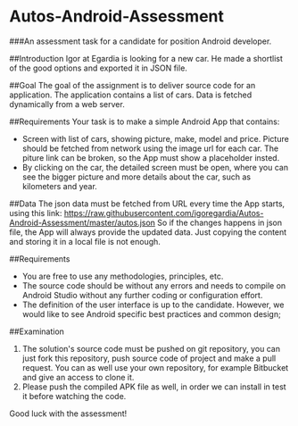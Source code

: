 # Autos-Android-Assessment
###An assessment task for a candidate for position Android developer.

##Introduction
Igor at Egardia is looking for a new car. He made a shortlist of the good options and exported it in JSON file.

##Goal
The goal of the assignment is to deliver source code for an application. The application contains a list of cars. Data is fetched dynamically from a web server.

##Requirements
Your task is to make a simple Android App that contains:
- Screen with list of cars, showing picture, make, model and price. Picture should be fetched from network using the image url for each car. The piture link can be broken, so the App must show a placeholder insted.
- By clicking on the car, the detailed screen must be open, where you can see the bigger picture and more details about the car, such as kilometers and year.

##Data
The json data must be fetched from URL every time the App starts, using this link:
https://raw.githubusercontent.com/igoregardia/Autos-Android-Assessment/master/autos.json
So if the changes happens in json file, the App will always provide the updated data.
Just copying the content and storing it in a local file is not enough.

##Requirements
- You are free to use any methodologies, principles, etc. 
- The source code should be without any errors and needs to compile on Android Studio without any further coding or configuration effort. 
- The definition of the user interface is up to the candidate. However, we would like to see Android specific best practices and common design;

##Examination
1. The solution's source code must be pushed on git repository, you can just fork this repository, push source code of project and make a pull request. You can as well use your own repository, for example Bitbucket and give an access to clone it.
2. Please push the compiled APK file as well, in order we can install in test it before watching the code.

Good luck with the assessment!
